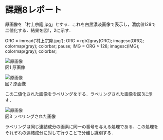 # 課題8レポート
原画像を「村上宗隆.jpg」とする．これを白黒濃淡画像で表示し，濃度値128で二値化する．結果を図1，2に示す．

ORG = imread('村上宗隆.jpg'); 
ORG = rgb2gray(ORG); 
imagesc(ORG); colormap(gray); colorbar;
pause;
IMG = ORG > 128;
imagesc(IMG); colormap(gray); colorbar;

![原画像](https://github.com/Kobayashi-Takahiro-Training/FILE/blob/master/kadai3.jpg)  
図1 原画像

![原画像](https://github.com/Kobayashi-Takahiro-Training/FILE/blob/master/murakami_129.jpg)  
図2 原画像

この二値化された画像をラベリングをする．ラベリングされた画像を図3に示す．

![原画像](https://github.com/Kobayashi-Takahiro-Training/FILE/blob/master/murakami_129.jpg)  
図3 ラベリングされた画像

ラベリングは同じ連結成分の画素に同一の番号を与える処理である．この処理をそれぞれの連結成分に対して行うことで分離し識別する．
